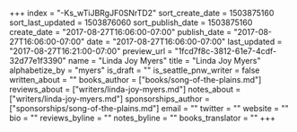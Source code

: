 +++
index = "-Ks_wTiJBRgJF0SNrTD2"
sort_create_date = 1503875160
sort_last_updated = 1503876060
sort_publish_date = 1503875160
create_date = "2017-08-27T16:06:00-07:00"
publish_date = "2017-08-27T16:06:00-07:00"
date = "2017-08-27T16:06:00-07:00"
last_updated = "2017-08-27T16:21:00-07:00"
preview_url = "1fcd7f8c-3812-61e7-4cdf-32d77e1f3390"
name = "Linda Joy Myers"
title = "Linda Joy Myers"
alphabetize_by = "myers"
is_draft = ""
is_seattle_pnw_writer = false
written_about = ""
books_author = ["books/song-of-the-plains.md"]
reviews_about = ["writers/linda-joy-myers.md"]
notes_about = ["writers/linda-joy-myers.md"]
sponsorships_author = ["sponsorships/song-of-the-plains.md"]
email = ""
twitter = ""
website = ""
bio = ""
reviews_byline = ""
notes_byline = ""
books_translator = ""
+++
